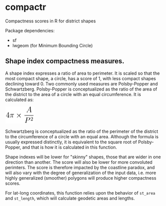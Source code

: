 # compactr

Compactness scores in R for district shapes

Package dependencies:

* sf
* lwgeom (for Minimum Bounding Circle)

## Shape index compactness measures.

A shape index expresses a ratio of area to perimeter. It is scaled
so that the most compact shape, a circle, has a score of 1,
with less compact shapes declining toward 0. Two commonly used measures
are Polsby-Popper and Schwartzberg. Polsby-Popper is conceptualized as the
ratio of the area of the district to the area of a circle with an equal
circumference. It is calculated as:

<!--\deqn{\frac{4 \pi Area }{Perimeter^{2} } }-->

![Polsby-Popper formula](images/polsby-popper-formula.png)

Schwartzberg is conceptualized as the ratio of the perimeter of the district
to the circumference of a circle with an equal area. Although the formula
is usually expressed distinctly, it is equivalent to the square root of
Polsby-Popper, and that is how it is calculated in this function.

Shape indexes will be lower for
"skinny" shapes, those that are wider in one direction than another. The
score will also be lower for more convoluted perimters. The score is
therefore impacted by the coastline paradox, and will also vary with the
degree of generalization of the input data, i.e. more highly generalized
(smoother) polygons will produce higher compactness scores.

For lat-long coordinates, this function relies upon the behavior of
`st_area` and `st_length`, which will calculate geodetic areas and lengths.


